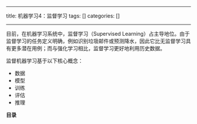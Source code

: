 
--- 
title:  机器学习4：监督学习 
tags: []
categories: [] 

---
目前，在机器学习系统中，监督学习（Supervised Learning）占主导地位。由于监督学习的任务定义明确，例如识别垃圾邮件或预测降水，因此它比无监督学习具有更多潜在用例；而与强化学习相比，监督学习更好地利用历史数据。

监督机器学习基于以下核心概念：

 - 数据
 - 模型
 - 训练
 - 评估
 - 推理

**目录**








